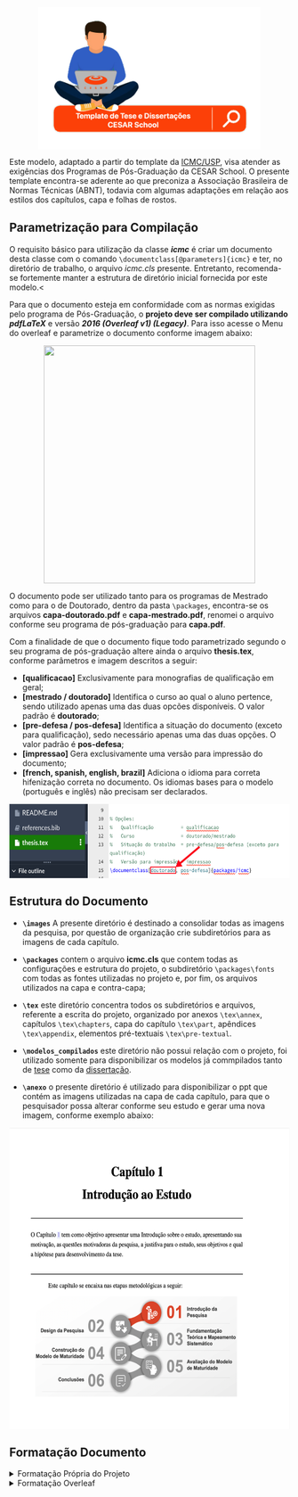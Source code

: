 <p align="center"><img src="images/banner-pesquisa-cesar-school.png"  width="400" height="255" align="middle"/></p>

Este modelo, adaptado a partir do template da <a href="https://www.overleaf.com/latex/templates/modelo-de-teses-e-dissertacoes-icmc-slash-usp/cvqdvbnxjqts" target="_blank" rel="noopener noreferrer" title="Por favor, clique com o botão direito do mouse para abrir em uma nova guia">ICMC/USP</a>, visa atender as exigências dos Programas de Pós-Graduação da CESAR School. O presente template encontra-se aderente ao que preconiza a Associação Brasileira de Normas Técnicas (ABNT), todavia com algumas adaptações em relação aos estilos dos capítulos, capa e folhas de rostos.

## Parametrização para Compilação
O requisito básico para utilização da classe **_icmc_** é criar um documento desta classe com o comando
`\documentclass[@parameters]{icmc}` e ter, no diretório de trabalho, o arquivo *icmc.cls* presente. Entretanto, recomenda-se fortemente manter a estrutura de diretório inicial fornecida por este modelo.<

Para que o documento esteja em conformidade com as normas exigidas pelo programa de Pós-Graduação, o **projeto deve ser compilado utilizando *pdfLaTeX*** e versão ***2016 (Overleaf v1) (Legacy)***. Para isso acesse o Menu do overleaf e parametrize o documento conforme imagem abaixo:
<p align="center"><img src="images/erro-compilação.png"  width="380" height="427" align="middle"/></p>

O documento pode ser utilizado tanto para os programas de Mestrado como para o de Doutorado, dentro da pasta `\packages`, encontra-se os arquivos <b>capa-doutorado.pdf</b> e <b>capa-mestrado.pdf</b>, renomei o arquivo conforme seu programa de pós-graduação para <b>capa.pdf</b>.

Com a finalidade de que o documento fique todo parametrizado segundo o seu programa de pós-graduação altere ainda o arquivo <b>thesis.tex</b>, conforme parâmetros e imagem descritos a seguir: 

- **[qualificacao]** Exclusivamente para monografias de qualificação em geral;
- **[mestrado / doutorado]** Identifica o curso ao qual o aluno pertence, sendo utilizado apenas uma das duas opcões disponíveis. O valor padrão é **doutorado**;
- **[pre-defesa / pos-defesa]** Identifica a situação do documento (exceto para qualificação), sedo necessário apenas uma das duas opções. O valor padrão é **pos-defesa**;
- **[impressao]** Gera exclusivamente uma versão para impressão do documento;
- **[french, spanish, english, brazil]** Adiciona o idioma para correta hifenização correta no documento. Os idiomas bases para o modelo (português e inglês) não precisam ser declarados.

<p align="center"><img src="images/curso.png"  width="600" height="133" align="middle"/></p>

## Estrutura do Documento

- **`\images`** A presente diretório é destinado a consolidar todas as imagens da pesquisa, por questão de organização crie subdiretórios para as imagens de cada capítulo.

- **`\packages`** contem o arquivo <b>icmc.cls</b> que contem todas as configurações e estrutura do projeto, o subdiretório  `\packages\fonts` com todas as fontes utilizadas no projeto e, por fim, os arquivos utilizados na capa e contra-capa;

- **`\tex`** este diretório concentra todos os subdiretórios e arquivos, referente a escrita do projeto, organizado por anexos `\tex\annex`, capítulos `\tex\chapters`, capa do capítulo `\tex\part`, apêndices `\tex\appendix`, elementos pré-textuais `\tex\pre-textual`.

- **`\modelos_compilados`** este diretório não possui relação com o projeto, foi utilizado somente para disponibilizar os modelos já commpilados tanto de [tese](\modelos_compilados\Modelo_Teses_CESAR_School.pdf) como da [dissertação](\modelos_compilados\Modelo_Dissertação_CESAR_School.pdf).

- **`\anexo`**  o presente diretório é utilizado para disponibilizar o ppt que contém as imagens utilizadas na capa de cada capítulo, para que o pesquisador possa alterar conforme seu estudo e gerar uma nova imagem, conforme exemplo abaixo:

<p align="center"><img src="images/capa-capitulo.png"  width="580" height="541" align="middle"/></p>

## Formatação Documento


<details>
  <summary markdown="span">Formatação Própria do Projeto</summary>

#### Para citações indiretas "Autor (ano)" utilize "citeonline"

**Exemplo Sintaxe:** 
```ruby
\citeonline{referencia}
```

**Resultado:**

João (2020), texto...

---

#### Para gerar abreviaturas automáticas utilize "\sigla{abreviatura}{significado abreviatura}" 

**Exemplo Sintaxe:** 

```ruby
\sigla{AWS}{Amazon Web Services}
```


**Resultado:**

   AWS Amazon Web Service.

---


  
</details>  

<details>
  <summary markdown="span">Formatação Overleaf</summary>
  
#### Para citações direta "(Autor, ano)" utilize "cite"

**Exemplo Sintaxe:** 
```ruby
\cite{referencia}
```

**Resultado:**

texto...(JOÃO, 2020).

---

#### Para deixar um texto em negrito utilie textbf"

**Exemplo Sintaxe:** 
```ruby
\textbf{texto a ser negrigrato}
```

**Resultado:**

<b>texto a ser negritado</b>

---

</details> 